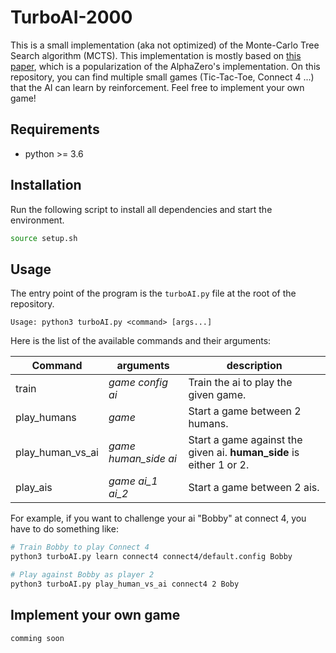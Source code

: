 # TurboAI-2000

This is a small implementation (aka not optimized) of the Monte-Carlo Tree Search algorithm (MCTS).
This implementation is mostly based on [this paper](https://web.stanford.edu/~surag/posts/alphazero.html), which is a popularization of the AlphaZero's implementation.
On this repository, you can find multiple small games (Tic-Tac-Toe, Connect 4 ...) that the AI can learn by reinforcement.
Feel free to implement your own game!

## Requirements

* python >= 3.6

## Installation

Run the following script to install all dependencies and start the environment.

```bash
source setup.sh
```

## Usage

The entry point of the program is the `turboAI.py` file at the root of the repository.

```
Usage: python3 turboAI.py <command> [args...]
```

Here is the list of the available commands and their arguments:

| Command | arguments | description
|--|--|--|
| train | *game config ai* | Train the ai to play the given game. |
| play_humans | *game* | Start a game between 2 humans. |
| play_human_vs_ai | *game human_side ai* | Start a game against the given ai. **human_side** is either 1 or 2. |
| play_ais | *game ai_1 ai_2* | Start a game between 2 ais. |

For example, if you want to challenge your ai "Bobby" at connect 4, you have to do something like:

```bash
# Train Bobby to play Connect 4
python3 turboAI.py learn connect4 connect4/default.config Bobby

# Play against Bobby as player 2
python3 turboAI.py play_human_vs_ai connect4 2 Boby
```

## Implement your own game

`comming soon`
